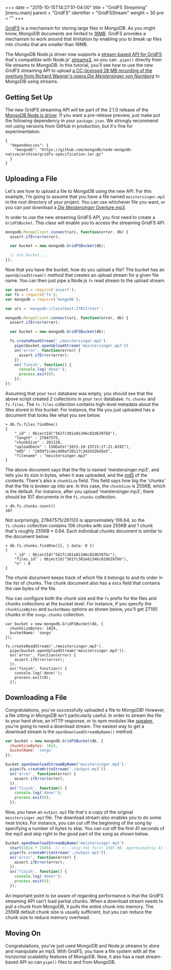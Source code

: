 +++
date = "2015-10-15T14:27:51-04:00"
title = "GridFS Streaming"
[menu.main]
  parent = "GridFS"
  identifier = "GridFSStream"
  weight = 30
  pre = "<i class='fa'></i>"
+++

[GridFS](http://docs.mongodb.org/manual/core/gridfs/) is a mechanism for
storing large files in MongoDB. As you might know, MongoDB documents are
limited to
[16MB](http://docs.mongodb.org/manual/reference/limits/#limit-bson-document-size).
GridFS provides a mechanism to work around that limitation by enabling you
to break up files into chunks that are smaller than 16MB.

The MongoDB Node.js
driver now supports a
[stream-based API for GridFS](https://github.com/mongodb/specifications/blob/master/source/gridfs/gridfs-spec.rst)
that's compatible with Node.js'
[streams3](https://strongloop.com/strongblog/whats-new-io-js-beta-streams3/), so you can `.pipe()` directly from file streams to MongoDB. In
this tutorial, you'll see how to use the new GridFS streaming API to upload
[a CC-licensed 28 MB recording of the overture from Richard Wagner's opera *Die Meistersinger von Nurnberg*](https://musopen.org/music/213/richard-wagner/die-meistersinger-von-nurnberg-overture/)
to MongoDB using streams.

Getting Set Up
--------------

The new GridFS streaming API will be part of the 2.1.0 release of the
[MongoDB Node.js driver](https://www.npmjs.com/package/mongodb). If you want
a pre-release preview, just make put the following dependency in your
`package.json`. We strongly recommend not using versions from GitHub in
production, but it's fine for experimentation.

```
{
  "dependencies": {
    "mongodb": "https://github.com/mongodb/node-mongodb-native/archive/gridfs-specification.tar.gz"
  }
}
```

Uploading a File
----------------

Let's see how to upload a file to MongoDB using the new API. For this example,
I'm going to assume that you have a file named `meistersinger.mp3` in the
root directory of your project. You can use whichever file you want, or you
can just download a [*Die Meistersinger* Overture mp3](https://musopen.org/music/213/richard-wagner/die-meistersinger-von-nurnberg-overture/).

In order to use the new streaming GridFS API, you first need to create
a `GridFSBucket`. This class will enable you to access the streaming GridFS
API.

```javascript
mongodb.MongoClient.connect(uri, function(error, db) {
  assert.ifError(error);

  var bucket = new mongodb.GridFSBucket(db);

  // Use bucket...
});
```

Now that you have the bucket, how do you upload a file? The bucket has an
`openUploadStream()` method that creates an upload stream for a given
file name. You can then just pipe a Node.js `fs` read stream to the
upload stream.

```javascript
var assert = require('assert');
var fs = require('fs');
var mongodb = require('mongodb');

var uri = 'mongodb://localhost:27017/test';

mongodb.MongoClient.connect(uri, function(error, db) {
  assert.ifError(error);

  var bucket = new mongodb.GridFSBucket(db);

  fs.createReadStream('./meistersinger.mp3').
    pipe(bucket.openUploadStream('meistersinger.mp3')).
    on('error', function(error) {
      assert.ifError(error);
    }).
    on('finish', function() {
      console.log('done!');
      process.exit(0);
    });
});
```

Assuming that your `test` database was empty, you should see that the above
script created 2 collections in your `test` database: `fs.chunks` and
`fs.files`. The `fs.files` collection contains high-level metadata about
the files stored in this bucket. For instance, the file you just uploaded
has a document that looks like what you see below.

```
> db.fs.files.findOne()
{
	"_id" : ObjectId("561fc381e81346c82d6397bb"),
	"length" : 27847575,
	"chunkSize" : 261120,
	"uploadDate" : ISODate("2015-10-15T15:17:21.819Z"),
	"md5" : "2459f1cdec4d9af39117c3424326d5e5",
	"filename" : "meistersinger.mp3"
}
```

The above document says that the file is named 'meistersinger.mp3', and tells
you its size in bytes, when it was uploaded, and the
[md5](https://en.wikipedia.org/wiki/MD5) of the contents. There's also a
`chunkSize` field. This field says how big the 'chunks' that the file is
broken up into are. In this case, the `chunkSize` is 255KB, which is the
default. For instance, after you upload 'meistersinger.mp3', there should be
107 documents in the `fs.chunks` collection.

```
> db.fs.chunks.count()
107
```

Not surprisingly, 27847575/261120 is approximately 106.64, so the `fs.chunks`
collection contains 106 chunks with size 255KB and 1 chunk that's roughly
255KB * 0.64. Each individual chunks document is similar to the document below.

```
> db.fs.chunks.findOne({}, { data: 0 })
{
	"_id" : ObjectId("561fc381e81346c82d6397bc"),
	"files_id" : ObjectId("561fc381e81346c82d6397bb"),
	"n" : 0
}
```

The chunk document keeps track of which file it belongs to and its order in
the list of chunks. The chunk document also has a `data` field that contains
the raw bytes of the file.

You can configure both the chunk size and the `fs` prefix for the files and
chunks collections at the bucket level. For instance, if you specify the
`chunkSizeBytes` and `bucketName` options as shown below, you'll get
27195 chunks in the `songs.chunks` collection.

```
var bucket = new mongodb.GridFSBucket(db, {
  chunkSizeBytes: 1024,
  bucketName: 'songs'
});

fs.createReadStream('./meistersinger.mp3').
  pipe(bucket.openUploadStream('meistersinger.mp3')).
  on('error', function(error) {
    assert.ifError(error);
  }).
  on('finish', function() {
    console.log('done!');
    process.exit(0);
  });
```

Downloading a File
------------------

Congratulations, you've successfully uploaded a file to MongoDB! However,
a file sitting in MongoDB isn't particularly useful. In order to stream the
file to your hard drive, an HTTP response, or to npm modules like
[speaker](https://www.npmjs.com/package/speaker), you're going to need
a download stream. The easiest way to get a download stream is
the `openDownloadStreamByName()` method.

```javascript
var bucket = new mongodb.GridFSBucket(db, {
  chunkSizeBytes: 1024,
  bucketName: 'songs'
});

bucket.openDownloadStreamByName('meistersinger.mp3').
  pipe(fs.createWriteStream('./output.mp3')).
  on('error', function(error) {
    assert.ifError(error);
  }).
  on('finish', function() {
    console.log('done!');
    process.exit(0);
  });
```

Now, you have an `output.mp3` file that's a copy of the original
`meistersinger.mp3` file. The download stream also enables you to do some
neat tricks. For instance, you can cut off the beginning of the song by
specifying a number of bytes to skip. You can cut off the first 41 seconds of
the mp3 and skip right to the good part of the song as shown below.

```javascript
bucket.openDownloadStreamByName('meistersinger.mp3').
  start(1024 * 1585). // <-- skip the first 1585 KB, approximately 41 seconds
  pipe(fs.createWriteStream('./output.mp3')).
  on('error', function(error) {
    assert.ifError(error);
  }).
  on('finish', function() {
    console.log('done!');
    process.exit(0);
  });
```

An important point to be aware of regarding performance is that the GridFS
streaming API can't load partial chunks. When a download stream needs to pull a
chunk from MongoDB, it pulls the entire chunk into memory. The 255KB default
chunk size is usually sufficient, but you can reduce the chunk size to reduce
memory overhead.

Moving On
---------

Congratulations, you've just used MongoDB and Node.js streams to store and
manipulate an mp3. With GridFS, you have a file system with all the
horizontal scalability features of MongoDB. Now, it also has a neat stream-based
API so can `pipe()` files to and from MongoDB.
